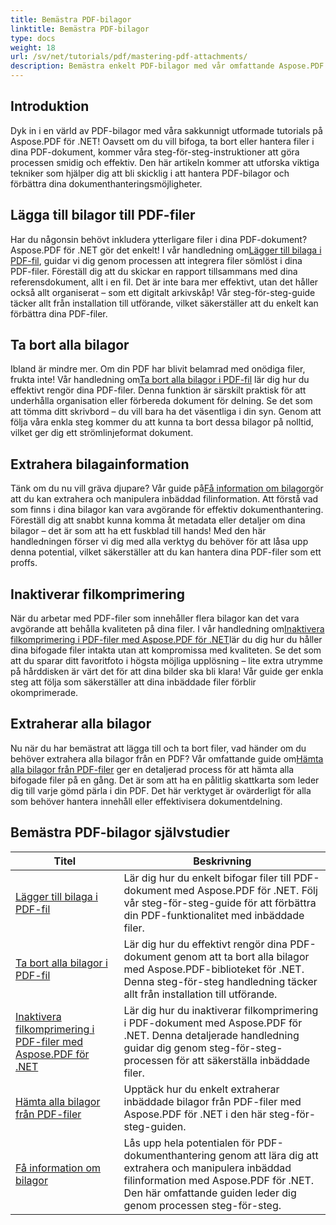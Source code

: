 ```yaml
---
title: Bemästra PDF-bilagor
linktitle: Bemästra PDF-bilagor
type: docs
weight: 18
url: /sv/net/tutorials/pdf/mastering-pdf-attachments/
description: Bemästra enkelt PDF-bilagor med vår omfattande Aspose.PDF för .NET-handledning. Steg-för-steg-vägledning för effektiv PDF-dokumenthantering.
---
```

## Introduktion

Dyk in i en värld av PDF-bilagor med våra sakkunnigt utformade tutorials på Aspose.PDF för .NET! Oavsett om du vill bifoga, ta bort eller hantera filer i dina PDF-dokument, kommer våra steg-för-steg-instruktioner att göra processen smidig och effektiv. Den här artikeln kommer att utforska viktiga tekniker som hjälper dig att bli skicklig i att hantera PDF-bilagor och förbättra dina dokumenthanteringsmöjligheter.

## Lägga till bilagor till PDF-filer
 Har du någonsin behövt inkludera ytterligare filer i dina PDF-dokument? Aspose.PDF för .NET gör det enkelt! I vår handledning om[Lägger till bilaga i PDF-fil](./adding-attachment/), guidar vi dig genom processen att integrera filer sömlöst i dina PDF-filer. Föreställ dig att du skickar en rapport tillsammans med dina referensdokument, allt i en fil. Det är inte bara mer effektivt, utan det håller också allt organiserat – som ett digitalt arkivskåp! Vår steg-för-steg-guide täcker allt från installation till utförande, vilket säkerställer att du enkelt kan förbättra dina PDF-filer.

## Ta bort alla bilagor
 Ibland är mindre mer. Om din PDF har blivit belamrad med onödiga filer, frukta inte! Vår handledning om[Ta bort alla bilagor i PDF-fil](./remove-all-attachments/) lär dig hur du effektivt rengör dina PDF-filer. Denna funktion är särskilt praktisk för att underhålla organisation eller förbereda dokument för delning. Se det som att tömma ditt skrivbord – du vill bara ha det väsentliga i din syn. Genom att följa våra enkla steg kommer du att kunna ta bort dessa bilagor på nolltid, vilket ger dig ett strömlinjeformat dokument.

## Extrahera bilagainformation
 Tänk om du nu vill gräva djupare? Vår guide på[Få information om bilagor](./get-attachment-information/)gör att du kan extrahera och manipulera inbäddad filinformation. Att förstå vad som finns i dina bilagor kan vara avgörande för effektiv dokumenthantering. Föreställ dig att snabbt kunna komma åt metadata eller detaljer om dina bilagor – det är som att ha ett fuskblad till hands! Med den här handledningen förser vi dig med alla verktyg du behöver för att låsa upp denna potential, vilket säkerställer att du kan hantera dina PDF-filer som ett proffs.

## Inaktiverar filkomprimering
 När du arbetar med PDF-filer som innehåller flera bilagor kan det vara avgörande att behålla kvaliteten på dina filer. I vår handledning om[Inaktivera filkomprimering i PDF-filer med Aspose.PDF för .NET](./disable-file-compression-in-pdf-files/)lär du dig hur du håller dina bifogade filer intakta utan att kompromissa med kvaliteten. Se det som att du sparar ditt favoritfoto i högsta möjliga upplösning – lite extra utrymme på hårddisken är värt det för att dina bilder ska bli klara! Vår guide ger enkla steg att följa som säkerställer att dina inbäddade filer förblir okomprimerade.

## Extraherar alla bilagor
 Nu när du har bemästrat att lägga till och ta bort filer, vad händer om du behöver extrahera alla bilagor från en PDF? Vår omfattande guide om[Hämta alla bilagor från PDF-filer](./get-all-the-attachments-from-pdf-files/) ger en detaljerad process för att hämta alla bifogade filer på en gång. Det är som att ha en pålitlig skattkarta som leder dig till varje gömd pärla i din PDF. Det här verktyget är ovärderligt för alla som behöver hantera innehåll eller effektivisera dokumentdelning.


## Bemästra PDF-bilagor självstudier
| Titel | Beskrivning |
| --- | --- | 
| [Lägger till bilaga i PDF-fil](./adding-attachment/) | Lär dig hur du enkelt bifogar filer till PDF-dokument med Aspose.PDF för .NET. Följ vår steg-för-steg-guide för att förbättra din PDF-funktionalitet med inbäddade filer. |  
| [Ta bort alla bilagor i PDF-fil](./remove-all-attachments/) | Lär dig hur du effektivt rengör dina PDF-dokument genom att ta bort alla bilagor med Aspose.PDF-biblioteket för .NET. Denna steg-för-steg handledning täcker allt från installation till utförande. |  
| [Inaktivera filkomprimering i PDF-filer med Aspose.PDF för .NET](./disable-file-compression-in-pdf-files/) | Lär dig hur du inaktiverar filkomprimering i PDF-dokument med Aspose.PDF för .NET. Denna detaljerade handledning guidar dig genom steg-för-steg-processen för att säkerställa inbäddade filer. |  
| [Hämta alla bilagor från PDF-filer](./get-all-the-attachments-from-pdf-files/) | Upptäck hur du enkelt extraherar inbäddade bilagor från PDF-filer med Aspose.PDF för .NET i den här steg-för-steg-guiden. |  
| [Få information om bilagor](./get-attachment-information/) | Lås upp hela potentialen för PDF-dokumenthantering genom att lära dig att extrahera och manipulera inbäddad filinformation med Aspose.PDF för .NET. Den här omfattande guiden leder dig genom processen steg-för-steg. |  
